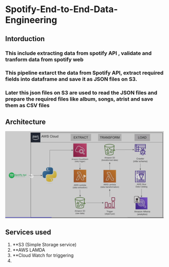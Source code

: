 # Spotify-End-to-End-Data-Engineering

## Intorduction 
### This include extracting data from spotify API , validate and tranform data from spotify web
### This pipeline extarct the data from Spotify API, extract required fields into dataframe and save it as JSON files on S3.
### Later this json files on S3 are used to read the JSON files and prepare the required files like album, songs, atrist and save them as CSV files

## Architecture
![Architecture Daigram](https://github.com/shankarTalluri/spotify-end-to-end-date-engineering/blob/main/Spotify_ETL_Project_Architecture.JPG)

## Services used
1. **S3 (Simple Storage service)
2. **AWS LAMDA
3. **Cloud Watch for triggering
4. 
